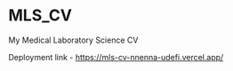 # MLS_CV
My Medical Laboratory Science CV



Deployment link - https://mls-cv-nnenna-udefi.vercel.app/
